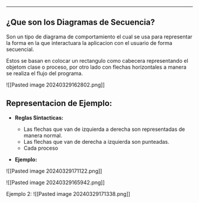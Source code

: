 
---
## ¿Que son los Diagramas de Secuencia?
Son un tipo de diagrama de comportamiento el cual se usa para representar la forma en la que interactuara la aplicacion con el usuario de forma secuencial.

Estos se basan en colocar un rectangulo como cabecera representando el objetom clase o proceso, por otro lado con flechas horizontales a manera se realiza el flujo del programa.

![[Pasted image 20240329162802.png]]
## Representacion de Ejemplo:

- **Reglas Sintacticas:**
	 - Las flechas que van de izquierda a derecha son representadas de manera normal.
	 - Las flechas que van de derecha a izquierda son punteadas.
	 - Cada proceso 
	 
- **Ejemplo:**
	 
![[Pasted image 20240329171122.png]]


![[Pasted image 20240329165942.png]]

Ejemplo 2:
![[Pasted image 20240329171338.png]]














